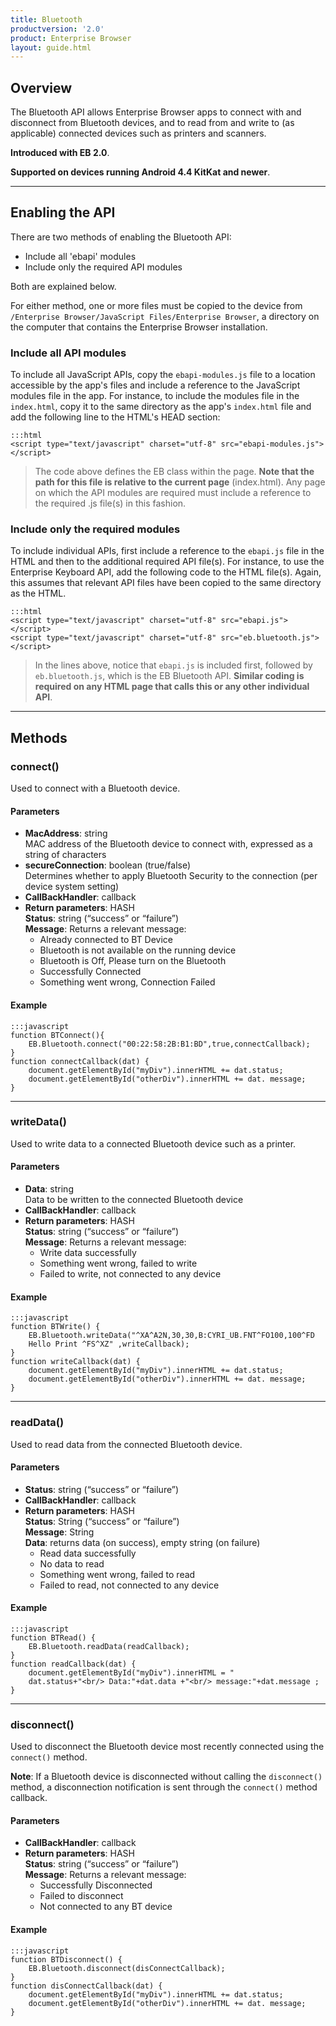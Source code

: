 ```yaml
---
title: Bluetooth
productversion: '2.0'
product: Enterprise Browser
layout: guide.html
---
```


## Overview
The Bluetooth API allows Enterprise Browser apps to connect with and disconnect from Bluetooth devices, and to read from and write to (as applicable) connected devices such as printers and scanners.

**Introduced with EB 2.0**. 

**Supported on devices running Android 4.4 KitKat and newer**. 

-----

## Enabling the API

There are two methods of enabling the Bluetooth API:

* Include all 'ebapi' modules
* Include only the required API modules

Both are explained below. 

For either method, one or more files must be copied to the device from `/Enterprise Browser/JavaScript Files/Enterprise Browser`, a directory on the computer that contains the Enterprise Browser installation.

### Include all API modules
To include all JavaScript APIs, copy the `ebapi-modules.js` file to a location accessible by the app's files and include a reference to the JavaScript modules file in the app. For instance, to include the modules file in the `index.html`, copy it to the same directory as the app's `index.html` file and add the following line to the HTML's HEAD section:

    :::html
    <script type="text/javascript" charset="utf-8" src="ebapi-modules.js"></script>

> The code above defines the EB class within the page. **Note that the path for this file is relative to the current page** (index.html). Any page on which the API modules are required must include a reference to the required .js file(s) in this fashion.

### Include only the required modules
To include individual APIs, first include a reference to the `ebapi.js` file in the HTML and then to the additional required API file(s). For instance, to use the Enterprise Keyboard API, add the following code to the HTML file(s). Again, this assumes that relevant API files have been copied to the same directory as the HTML.

    :::html
    <script type="text/javascript" charset="utf-8" src="ebapi.js"></script>
    <script type="text/javascript" charset="utf-8" src="eb.bluetooth.js"></script>

> In the lines above, notice that `ebapi.js` is included first, followed by `eb.bluetooth.js`, which is the EB Bluetooth API. **Similar coding is required on any HTML page that calls this or any other individual API**.

-----

## Methods

### connect()
Used to connect with a Bluetooth device. 

#### Parameters

* **MacAddress**: <span class='text-info'>string</span><br>
MAC address of the Bluetooth device to connect with, expressed as a string of characters 
* **secureConnection**: <span class='text-info'>boolean</span> (true/false)<br>
Determines whether to apply Bluetooth Security to the connection (per device system setting)  
* **CallBackHandler**: <span class='text-info'>callback</span><br>
 * **Return parameters**: <span class='text-info'>HASH</span><br>
 	**Status**: string (“success” or “failure”)<br>
	**Message**: Returns a relevant message:<br>
	* Already connected to BT Device
	* Bluetooth is not available on the running device
	* Bluetooth is Off, Please turn on the Bluetooth
	* Successfully Connected
	* Something went wrong, Connection Failed


#### Example

	:::javascript
	function BTConnect(){
		EB.Bluetooth.connect("00:22:58:2B:B1:BD",true,connectCallback);
	}
	function connectCallback(dat) {
		document.getElementById("myDiv").innerHTML += dat.status;
		document.getElementById("otherDiv").innerHTML += dat. message;
	}

-----

### writeData()
Used to write data to a connected Bluetooth device such as a printer. 

#### Parameters

* **Data**: <span class='text-info'>string</span><br>
Data to be written to the connected Bluetooth device 
* **CallBackHandler**: <span class='text-info'>callback</span><br>
 * **Return parameters**: <span class='text-info'>HASH</span><br>
 	**Status**: string (“success” or “failure”)<br>
	**Message**: Returns a relevant message:<br>
	* Write data successfully
	* Something went wrong, failed to write
	* Failed to write, not connected to any device

#### Example

	:::javascript
	function BTWrite() {
		EB.Bluetooth.writeData("^XA^A2N,30,30,B:CYRI_UB.FNT^FO100,100^FD
		Hello Print ^FS^XZ" ,writeCallback);
	}
	function writeCallback(dat) {
		document.getElementById("myDiv").innerHTML += dat.status;
		document.getElementById("otherDiv").innerHTML += dat. message;
	}

-----

### readData()
Used to read data from the connected Bluetooth device. 

#### Parameters

* **Status**: <span class='text-info'>string</span> (“success” or “failure”)
* **CallBackHandler**: <span class='text-info'>callback</span><br>
 * **Return parameters**: <span class='text-info'>HASH</span><br>
 	**Status**: String (“success” or “failure”)<br>
	**Message**: String <br>
	**Data**: returns data (on success), empty string (on failure)<br>
	* Read data successfully
	* No data to read
	* Something went wrong, failed to read
	* Failed to read, not connected to any device


#### Example
	:::javascript
	function BTRead() {
		EB.Bluetooth.readData(readCallback);
	}
	function readCallback(dat) {
		document.getElementById("myDiv").innerHTML = "
		dat.status+"<br/> Data:"+dat.data +"<br/> message:"+dat.message ;
	}

-----

### disconnect()
Used to disconnect the Bluetooth device most recently connected using the `connect()` method. 

**Note**: If a Bluetooth device is disconnected without calling the `disconnect()` method, a disconnection notification is sent through the `connect()` method callback.

#### Parameters

* **CallBackHandler**: <span class='text-info'>callback</span><br>
 * **Return parameters**: <span class='text-info'>HASH</span><br>
 	**Status**: string (“success” or “failure”)<br>
 	**Message**: Returns a relevant message:<br>
	* Successfully Disconnected
	* Failed to disconnect
	* Not connected to any BT device


#### Example

	:::javascript
	function BTDisconnect() {
		EB.Bluetooth.disconnect(disConnectCallback);
	}
	function disConnectCallback(dat) {
		document.getElementById("myDiv").innerHTML += dat.status;
		document.getElementById("otherDiv").innerHTML += dat. message;
	}
